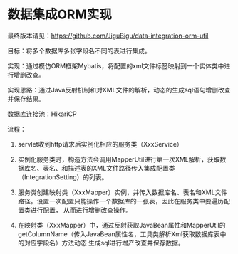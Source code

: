 # 数据集成ORM实现

最终版本请见：https://github.com/JiguBigu/data-integration-orm-util

目标：将多个数据库多张字段名不同的表进行集成。

实现：通过模仿ORM框架Mybatis，将配置的xml文件标签映射到一个实体类中进行增删改查。

实现思路：通过Java反射机制和对XML文件的解析，动态的生成sql语句增删改查并保存结果。

数据库连接池：HikariCP

流程：

1. servlet收到http请求后实例化相应的服务类（XxxService）

2. 实例化服务类时，构造方法会调用MapperUtil进行第一次XML解析，获取数据库名、表名、和描述表的XML文件路径传入集成配置类（IntegrationSetting）的列表。

3. 服务类创建映射类（XxxMapper）实例，并传入数据库名、表名和XML文件路径。设置一次配置只能操作一个数据库的一张表，因此在服务类中要遍历配置类进行配置，
从而进行增删改查操作。

4. 在映射类（XxxMapper）中，通过反射获取JavaBean属性和MapperUtil的getColumnName（传入JavaBean属性名，工具类解析Xml获取数据库表中的对应字段名）方法动态
生成sql进行增产改查并保存数据。
